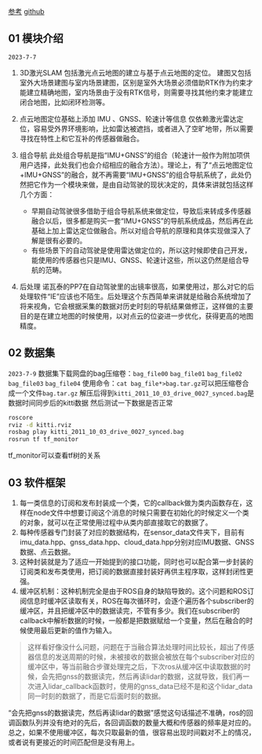 <!--
 * @Author: zigfried 3572931733@qq.com
 * @Date: 2023-07-07 16:32:54
 * @LastEditors: zigfried 3572931733@qq.com
 * @LastEditTime: 2023-07-11 14:35:26
 * @FilePath: /localizationProject/src/LocalizationSystemBuild.md
 * @Description: 
 * 
 * Copyright (c) 2023 by zigfried, All Rights Reserved. 
-->
[参考](https://zhuanlan.zhihu.com/p/104791974)
[github](https://github.com/Little-Potato-1990/localization_in_auto_driving)

## 01 模块介绍
`2023-7-7`
1. 3D激光SLAM
包括激光点云地图的建立与基于点云地图的定位。
建图又包括室外大场景建图与室内场景建图，区别是室外大场景必须借助RTK作为约束才能建立精确地图，室内场景由于没有RTK信号，则需要寻找其他约束才能建立闭合地图，比如闭环检测等。

2. 点云地图定位基础上添加 IMU 、GNSS、轮速计等信息
仅依赖激光雷达定位，容易受外界环境影响，比如雷达被遮挡，或者进入了空旷地带，所以需要寻找在特性上和它互补的传感器做融合。

3. 组合导航
此处组合导航是指“IMU+GNSS”的组合（轮速计一般作为附加项供用户选择，此处我们也会介绍相应的融合方法）。理论上，有了“点云地图定位+IMU+GNSS”的融合，就不再需要“IMU+GNSS”的组合导航系统了，此处仍然把它作为一个模块来做，是由自动驾驶的现状决定的，具体来讲就包括这样几个方面：
    - 早期自动驾驶很多借助于组合导航系统来做定位，导致后来转成多传感器融合以后，很多都是购买一套“IMU+GNSS”的导航系统成品，然后再在此基础上加上雷达定位做融合。所以对组合导航的原理和具体实现做深入了解是很有必要的。
    - 有些场景下的自动驾驶是使用雷达做定位的，所以这时候即使自己开发，能使用的传感器也只是IMU、GNSS、轮速计这些，所以这仍然是组合导航的范畴。

4. 后处理
诺瓦泰的PP7在自动驾驶里的出镜率很高，如果使用过，那么对它的后处理软件“IE”应该也不陌生。后处理这个东西简单来讲就是给融合系统增加了将来视角，它会根据采集的数据对历史时刻的导航结果做修正，这样做的主要目的是在建立地图的时候使用，以对点云的位姿进一步优化，获得更高的地图精度。


## 02 数据集
`2023-7-9`
数据集下载网盘的bag压缩卷：`bag_file00` `bag_file01` `bag_file02` `bag_file03` `bag_file04`
使用命令：`cat bag_file*>bag.tar.gz`可以把压缩卷合成一个文件`bag.tar.gz`
解压后得到`kitti_2011_10_03_drive_0027_synced.bag`是数据时间同步后的kitti数据
然后测试一下数据是否正常
```bash
roscore
rviz -d kitti.rviz
rosbag play kitti_2011_10_03_drive_0027_synced.bag
rosrun tf tf_monitor
```
tf_monitor可以查看tf树的关系
## 03 软件框架
1. 每一类信息的订阅和发布封装成一个类，它的callback做为类内函数存在，这样在node文件中想要订阅这个消息的时候只需要在初始化的时候定义一个类的对象，就可以在正常使用过程中从类内部直接取它的数据了。
2. 每种传感器专门封装了对应的数据结构，在sensor_data文件夹下，目前有imu_data.hpp、gnss_data.hpp、cloud_data.hpp分别对应IMU数据、GNSS数据、点云数据。
3. 这种封装就是为了适应一开始提到的接口功能，同时也可以配合第一步封装的订阅类和发布类使用，把订阅的数据直接封装好再供主程序取，这样封闭性更强。
4. 缓冲区机制：这种机制完全是由于ROS自身的缺陷导致的。这个问题和ROS订阅信息时缓冲区读取有关，ROS在每次循环时，会逐个遍历各个subscriber的缓冲区，并且把缓冲区中的数据读完，不管有多少。我们在subscriber的callback中解析数据的时候，一般都是把数据赋给一个变量，然后在融合的时候使用最后更新的值作为输入。

> 这样看好像没什么问题，问题在于当融合算法处理时间比较长，超出了传感器信息的发送周期的时候，未被接收的数据会被放在每个subscriber对应的缓冲区中，等当前融合步骤处理完之后，下次ros从缓冲区中读取数据的时候，会先把gnss的数据读完，然后再读lidar的数据，这就导致，我们再一次进入lidar_callback函数时，使用的gnss_data已经不是和这个lidar_data同一时刻的数据了，而是它后面时刻的数据。

“会先把gnss的数据读完，然后再读lidar的数据”感觉这句话描述不准确，ros的回调函数队列并没有绝对的先后，各回调函数的数量大概和传感器的频率是对应的。总之，如果不使用缓冲区，每次只取最新的值，很容易出现时间戳对不上的情况，或者说有更接近的时间匹配但是没有用上。

